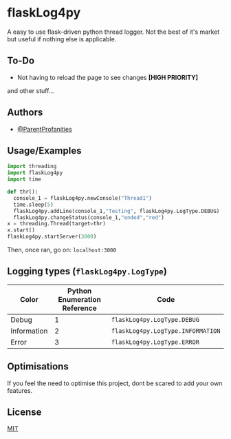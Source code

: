 
# flaskLog4py

A easy to use flask-driven python thread logger. Not the best of it's market but useful if nothing else is applicable.

## To-Do

- Not having to reload the page to see changes **[HIGH PRIORITY]**  

and other stuff...
## Authors

- [@ParentProfanities](https://github.com/ParentProfanities)


## Usage/Examples

```python
import threading
import flaskLog4py
import time

def thr():
  console_1 = flaskLog4py.newConsole("Thread1")
  time.sleep(5)
  flaskLog4py.addLine(console_1,"Testing", flaskLog4py.LogType.DEBUG)
  flaskLog4py.changeStatus(console_1,"ended","red") 
x = threading.Thread(target=thr)
x.start()
flaskLog4py.startServer(3000)
```
Then, once ran, go on: `localhost:3000`

## Logging types (`flaskLog4py.LogType`)

| Color             | Python Enumeration Reference| Code             |
| ----------------- | ---------- |----------
| Debug | 1 | `flaskLog4py.LogType.DEBUG` |
| Information | 2| `flaskLog4py.LogType.INFORMATION` |
| Error |  3|   `flaskLog4py.LogType.ERROR`|

## Optimisations

If you feel the need to optimise this project, dont be scared to add your own features.
## License

[MIT](https://choosealicense.com/licenses/mit/)


